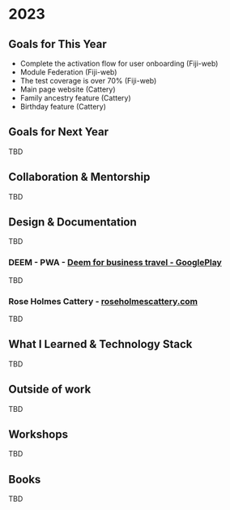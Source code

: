 # 2023

## Goals for This Year
* Complete the activation flow for user onboarding (Fiji-web)
* Module Federation (Fiji-web)
* The test coverage is over 70% (Fiji-web)
* Main page website (Cattery)
* Family ancestry feature (Cattery)
* Birthday feature (Cattery)

## Goals for Next Year
TBD

## Collaboration & Mentorship
TBD

## Design & Documentation
TBD

### DEEM - PWA - [Deem for business travel - GooglePlay](https://play.google.com/store/apps/details?id=com.deem.app.twa&hl=en&gl=US)
TBD

### Rose Holmes Cattery - [roseholmescattery.com](https://roseholmescattery.com/)
TBD

## What I Learned & Technology Stack
TBD

## Outside of work
TBD

## Workshops
TBD

## Books
TBD